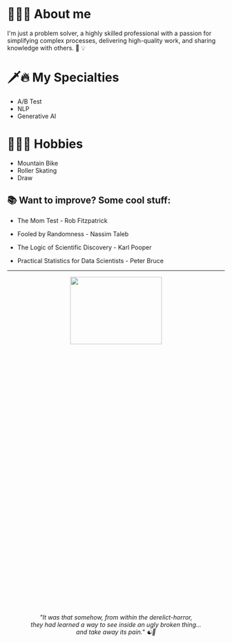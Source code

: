 
# 🙋🏻‍♂️ About me

I'm just a problem solver, a highly skilled professional with a passion for simplifying complex processes, delivering high-quality work, and sharing knowledge with others. 🍃 :bulb:

# 🗡️🔥 My Specialties

- A/B Test
- NLP
- Generative AI

# 💆🏻‍♂️ Hobbies

- Mountain Bike
- Roller Skating
- Draw

## 📚 Want to improve? Some cool stuff:

- The Mom Test - Rob Fitzpatrick

- Fooled by Randomness - Nassim Taleb

- The Logic of Scientific Discovery - Karl Pooper

- Practical Statistics for Data Scientists - Peter Bruce

---

<p align="center">
  <a href="https://youtu.be/xPr0BfEcaCQ">
    <img  width="65%" height="20%" src="https://raw.githubusercontent.com/breno-jesus-fernandes/breno-jesus-fernandes/refs/heads/latest_branch/img/default_bg.jpg"> </br>
  </a>
  <i>"It was that somehow, from within the derelict-horror, </br>
      they had learned a way to see inside an ugly broken thing... </br>
      and take away its pain." ☯🍃 
  </i> </br></br>
</p>
 

